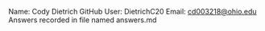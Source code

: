 Name: Cody Dietrich
GitHub User: DietrichC20
Email: cd003218@ohio.edu
    Answers recorded in file named answers.md